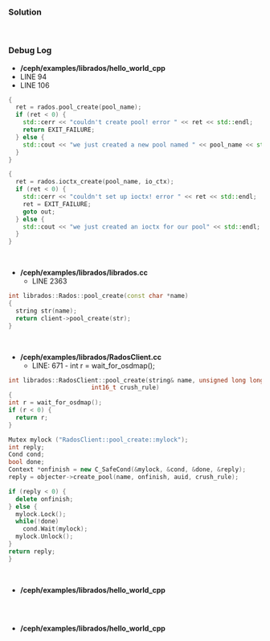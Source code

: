 ### Solution

<br>

### Debug Log

- **/ceph/examples/librados/hello_world_cpp**
- LINE 94
- LINE 106
```cpp
{
  ret = rados.pool_create(pool_name);
  if (ret < 0) {
    std::cerr << "couldn't create pool! error " << ret << std::endl;
    return EXIT_FAILURE;
  } else {
    std::cout << "we just created a new pool named " << pool_name << std::endl;
  }
}

{
  ret = rados.ioctx_create(pool_name, io_ctx);
  if (ret < 0) {
    std::cerr << "couldn't set up ioctx! error " << ret << std::endl;
    ret = EXIT_FAILURE;
    goto out;
  } else {
    std::cout << "we just created an ioctx for our pool" << std::endl;
  }
}

```

<br>

- **/ceph/examples/librados/librados.cc**
    - LINE 2363
```cpp
int librados::Rados::pool_create(const char *name)
{
  string str(name);
  return client->pool_create(str);
}

```

<br>

- **/ceph/examples/librados/RadosClient.cc**
    - LINE: 671 - int r = wait_for_osdmap();
```cpp
int librados::RadosClient::pool_create(string& name, unsigned long long auid,
				       int16_t crush_rule)
{
int r = wait_for_osdmap();
if (r < 0) {
  return r;
}

Mutex mylock ("RadosClient::pool_create::mylock");
int reply;
Cond cond;
bool done;
Context *onfinish = new C_SafeCond(&mylock, &cond, &done, &reply);
reply = objecter->create_pool(name, onfinish, auid, crush_rule);

if (reply < 0) {
  delete onfinish;
} else {
  mylock.Lock();
  while(!done)
    cond.Wait(mylock);
  mylock.Unlock();
}
return reply;
}
```

<br>

- **/ceph/examples/librados/hello_world_cpp**
```cpp

```


<br>

- **/ceph/examples/librados/hello_world_cpp**
```cpp

```
